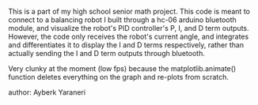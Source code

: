 This is a part of my high school senior math project. This code is meant to connect to a balancing robot I built
through a hc-06 arduino bluetooth module, and visualize the robot's PID controller's P, I, and D term outputs.
However, the code only receives the robot's current angle, and integrates and differentiates it to display the 
I and D terms respectively, rather than actually sending the I and D term outputs through bluetooth.

Very clunky at the moment (low fps) because the matplotlib.animate() function deletes everything on the graph and re-plots from scratch.

author: Ayberk Yaraneri

